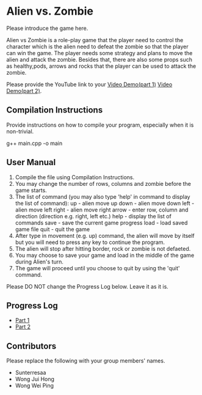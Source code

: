 # Alien vs. Zombie

Please introduce the game here.

Alien vs Zombie is a role-play game that the player need to control the character which is the alien need to defeat the zombie so that the player can win the game. The player needs some strategy and plans to move the alien and attack the zombie. Besides that, there are also some props such as healthy,pods, arrows and rocks that the player can be used to attack the zombie.

Please provide the YouTube link to your [Video Demo(part 1)](https://www.youtube.com/watch?v=OcHPCg7sBc8) [Video Demo(part 2)](https://youtu.be/Bh34kOYEYDs).

## Compilation Instructions

Provide instructions on how to compile your program, especially when it is non-trivial.

g++ main.cpp -o main

## User Manual

1. Compile the file using Compilation Instructions. 
2. You may change the number of rows, columns and zombie before the game starts.
3. The list of command (you may also type 'help' in command to display the list of command):
up - alien move up
down - alien move down
left - alien move left
right - alien move right
arrow - enter row, column and direction (direction e.g. right, left etc.) 
help - display the list of commands
save - save the current game progress
load - load saved game file
quit - quit the game
4. After type in movement (e.g. up) command, the alien will move by itself but you will need to press any key to continue the program.
5. The alien will stop after hitting border, rock or zombie is not defaeted.
6. You may choose to save your game and load in the middle of the game during Alien's turn.
7. The game will proceed until you choose to quit by using the 'quit' command.



Please DO NOT change the Progress Log below. Leave it as it is.

## Progress Log

- [Part 1](PART1.md)
- [Part 2](PART2.md)

## Contributors

Please replace the following with your group members' names. 

- Sunterresaa
- Wong Jui Hong
- Wong Wei Ping


